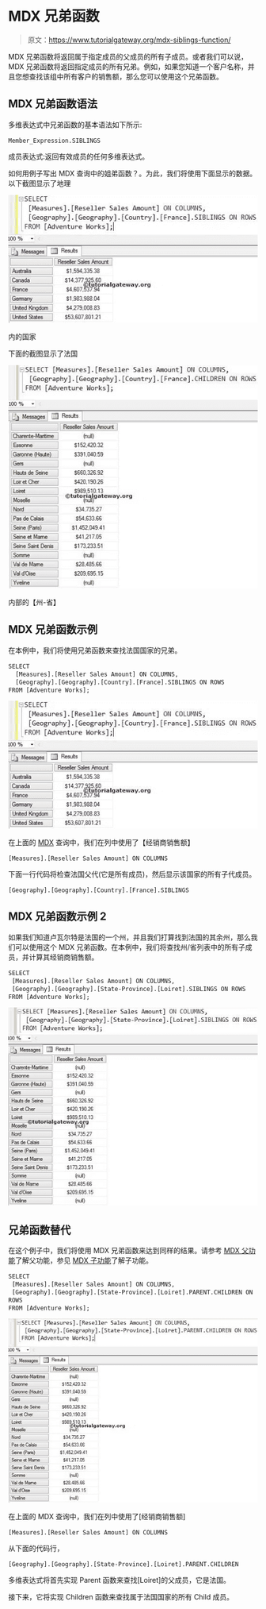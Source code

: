 # MDX 兄弟函数

> 原文：<https://www.tutorialgateway.org/mdx-siblings-function/>

MDX 兄弟函数将返回属于指定成员的父成员的所有子成员。或者我们可以说，MDX 兄弟函数将返回指定成员的所有兄弟。例如，如果您知道一个客户名称，并且您想查找该组中所有客户的销售额，那么您可以使用这个兄弟函数。

## MDX 兄弟函数语法

多维表达式中兄弟函数的基本语法如下所示:

```
Member_Expression.SIBLINGS
```

成员表达式:返回有效成员的任何多维表达式。

如何用例子写出 MDX 查询中的姐弟函数？。为此，我们将使用下面显示的数据。以下截图显示了地理

![MDX SIBLINGS FUNCTION](img/2123d320ac31970b3e9beb353b0b8750.png)

内的国家

下面的截图显示了法国

![MDX SIBLINGS FUNCTION](img/0adabc853694d748f75ff6b53ab5fdf2.png)

内部的【州-省】

## MDX 兄弟函数示例

在本例中，我们将使用兄弟函数来查找法国国家的兄弟。

```
SELECT 
  [Measures].[Reseller Sales Amount] ON COLUMNS,
  [Geography].[Geography].[Country].[France].SIBLINGS ON ROWS
FROM [Adventure Works];
```

![MDX SIBLINGS FUNCTION 1](img/2123d320ac31970b3e9beb353b0b8750.png)

在上面的 [MDX](https://www.tutorialgateway.org/mdx/) 查询中，我们在列中使用了【经销商销售额】

```
[Measures].[Reseller Sales Amount] ON COLUMNS
```

下面一行代码将检查法国父代(它是所有成员)，然后显示该国家的所有子代成员。

```
[Geography].[Geography].[Country].[France].SIBLINGS
```

## MDX 兄弟函数示例 2

如果我们知道卢瓦尔特是法国的一个州，并且我们打算找到法国的其余州，那么我们可以使用这个 MDX 兄弟函数。在本例中，我们将查找州/省列表中的所有子成员，并计算其经销商销售额。

```
SELECT 
 [Measures].[Reseller Sales Amount] ON COLUMNS,
 [Geography].[Geography].[State-Province].[Loiret].SIBLINGS ON ROWS
FROM [Adventure Works];
```

![MDX SIBLINGS FUNCTION 2](img/6a22bd5230648c02ba50ab448d59bba1.png)

## 兄弟函数替代

在这个例子中，我们将使用 MDX 兄弟函数来达到同样的结果。请参考 [MDX 父功能](https://www.tutorialgateway.org/mdx-parent-function/)了解父功能，参见 [MDX 子功能](https://www.tutorialgateway.org/mdx-children-function/)了解子功能。

```
SELECT 
 [Measures].[Reseller Sales Amount] ON COLUMNS,
 [Geography].[Geography].[State-Province].[Loiret].PARENT.CHILDREN ON ROWS
FROM [Adventure Works];
```

![MDX SIBLINGS FUNCTION 3](img/89faf2a19c609df4c12627dcddfe1ce0.png)

在上面的 MDX 查询中，我们在列中使用了[经销商销售额]

```
[Measures].[Reseller Sales Amount] ON COLUMNS
```

从下面的代码行，

```
[Geography].[Geography].[State-Province].[Loiret].PARENT.CHILDREN
```

多维表达式将首先实现 Parent 函数来查找[Loiret]的父成员，它是法国。

接下来，它将实现 Children 函数来查找属于法国国家的所有 Child 成员。